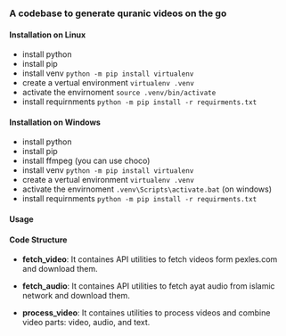 ### A codebase to generate quranic videos on the go

#### Installation on Linux
* install python
* install pip
* install venv `python -m pip install virtualenv`
* create a vertual environment `virtualenv .venv`
* activate the envirnoment `source .venv/bin/activate`
* install requirnments `python -m pip install -r requirments.txt`

#### Installation on Windows
* install python
* install pip
* install ffmpeg (you can use choco)
* install venv `python -m pip install virtualenv`
* create a vertual environment `virtualenv .venv`
* activate the envirnoment `.venv\Scripts\activate.bat` (on windows)
* install requirnments `python -m pip install -r requirments.txt`


#### Usage
#### Code Structure

* **fetch_video**: It containes API utilities to fetch videos form pexles.com and download them. 

* **fetch_audio**:  It containes API utilities to fetch ayat audio from islamic network and download them.

* **process_video**: It containes utilities to process videos and combine video parts: video, audio, and text.